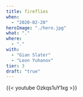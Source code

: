 ```yaml
---
title: fireflies
when:
  - "2020-02-20"
heroImage: "./hero.jpg"
what: "."
where:
  - "."
with:
  - "Gian Slater"
  - "Leon Yuhanov"
tier: 3
draft: "true"
---
```


{{< youtube Ozkqs1uY1xg >}}